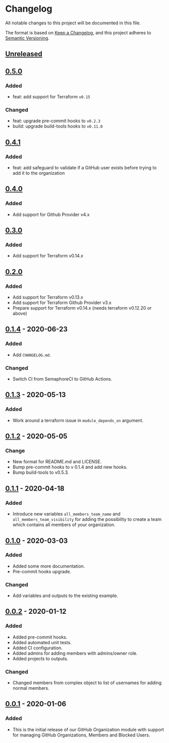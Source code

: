 # Changelog

All notable changes to this project will be documented in this file.

The format is based on [Keep a Changelog](https://keepachangelog.com/en/1.0.0/),
and this project adheres to [Semantic Versioning](https://semver.org/spec/v2.0.0.html).

## [Unreleased]

## [0.5.0]
### Added
- feat: add support for Terraform `v0.15`
### Changed
- feat: upgrade pre-commit hooks to `v0.2.3`
- build: upgrade build-tools hooks to `v0.11.0`

## [0.4.1]
### Added
- feat: add safeguard to validate if a GitHub user exists before trying to add it to the organization

## [0.4.0]
### Added
- Add support for Github Provider v4.x

## [0.3.0]
### Added
- Add support for Terraform v0.14.x

## [0.2.0]
### Added
- Add support for Terraform v0.13.x
- Add support for Terraform Github Provider v3.x
- Prepare support for Terraform v0.14.x (needs terraform v0.12.20 or above)

## [0.1.4] - 2020-06-23
### Added
- Add `CHANGELOG.md`.
### Changed
- Switch CI from SemaphoreCI to GitHub Actions.

## [0.1.3] - 2020-05-13
### Added
- Work around a terraform issue in `module_depends_on` argument.

## [0.1.2] - 2020-05-05
### Change
- New format for README.md and LICENSE.
- Bump pre-commit hooks to v 0.1.4 and add new hooks.
- Bump build-tools to v0.5.3.

## [0.1.1] - 2020-04-18
### Added
- Introduce new variables `all_members_team_name` and `all_members_team_visibility`
  for adding the possibility to create a team which contains all members of your organization.

## [0.1.0] - 2020-03-03
### Added
- Added some more documentation.
- Pre-commit hooks upgrade.

### Changed
- Add variables and outputs to the existing example.

## [0.0.2] - 2020-01-12
### Added
- Added pre-commit hooks.
- Added automated unit tests.
- Added CI configuration.
- Added admins for adding members with admins/owner role.
- Added projects to outputs.

### Changed
- Changed members from complex object to list of usernames for adding normal members.

## [0.0.1] - 2020-01-06
### Added
- This is the initial release of our GitHub Organization module with support
  for managing GitHub Organizations, Members and Blocked Users.

<!-- markdown-link-check-disable -->
[unreleased]: https://github.com/mineiros-io/terraform-github-organization/compare/v0.5.0...HEAD
[0.5.0]: https://github.com/mineiros-io/terraform-github-organization/compare/v0.4.1...v0.5.0
<!-- markdown-link-check-enable -->

[0.4.1]: https://github.com/mineiros-io/terraform-github-organization/compare/v0.4.0...v0.4.1
[0.4.0]: https://github.com/mineiros-io/terraform-github-organization/compare/v0.3.0...v0.4.0
[0.3.0]: https://github.com/mineiros-io/terraform-github-organization/compare/v0.2.0...v0.3.0
[0.2.0]: https://github.com/mineiros-io/terraform-github-organization/compare/v0.1.4...v0.2.0
[0.1.4]: https://github.com/mineiros-io/terraform-github-organization/compare/v0.1.3...v0.1.4
[0.1.3]: https://github.com/mineiros-io/terraform-github-organization/compare/v0.1.2...v0.1.3
[0.1.2]: https://github.com/mineiros-io/terraform-github-organization/compare/v0.1.1...v0.1.2
[0.1.1]: https://github.com/mineiros-io/terraform-github-organization/compare/v0.1.0...v0.1.1
[0.1.0]: https://github.com/mineiros-io/terraform-github-organization/compare/v0.0.2...v0.1.0
[0.0.2]: https://github.com/mineiros-io/terraform-github-organization/compare/v0.0.1...v0.0.2
[0.0.1]: https://github.com/mineiros-io/terraform-github-organization/releases/tag/v0.0.1
